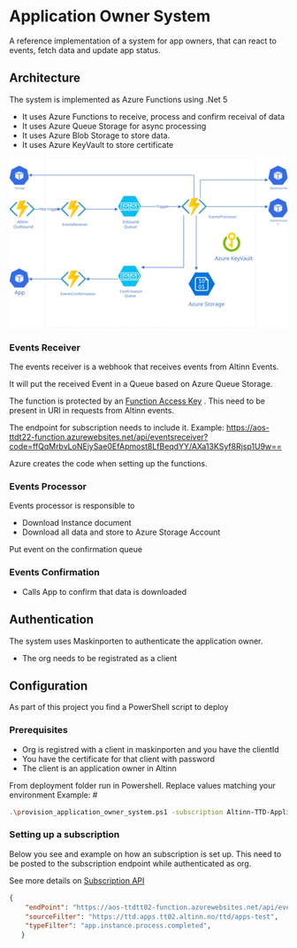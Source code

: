 # Application Owner System
A reference implementation of a system for app owners, that can react to events, fetch data and update app status.

## Architecture

The system is implemented as Azure Functions using .Net 5

- It uses Azure Functions to receive, process and confirm receival of data
- It uses Azure Queue Storage for async processing
- It uses Azure Blob Storage to store data.
- It uses Azure KeyVault to store certificate

![Altinn Application Owner System](concept.svg "Altinn Application Owner System")

### Events Receiver

The events receiver is a webhook that receives events from Altinn Events.

It will put the received Event in a Queue based on Azure Queue Storage.

The function is protected by an [Function Access Key](https://docs.microsoft.com/en-us/azure/azure-functions/functions-bindings-http-webhook-trigger?tabs=csharp#authorization-keys) . This need to be present in URI in requests from Altinn events. 

The endpoint for subscription needs to include it. 
Example: https://aos-ttdt22-function.azurewebsites.net/api/eventsreceiver?code=ffQqMrbvLoNEiySae0EfApmost8LfBeqdYY/AXa13KSyf8Rjsp1U9w==

Azure creates the code when setting up the functions.

### Events Processor

Events processor is responsible to

- Download Instance document
- Download all data and store to Azure Storage Account

Put event on the confirmation queue

### Events Confirmation

- Calls App to confirm that data is downloaded

## Authentication

The system uses Maskinporten to authenticate the application owner.

- The org needs to be registrated as a client 

## Configuration

As part of this project you find a PowerShell script to deploy

### Prerequisites
- Org is registred with a client in maskinporten and you have the clientId
- You have the certificate for that client with password
- The client is an application owner in Altinn

From deployment folder run in Powershell. Replace values matching your environment
Example: #  

   ```bash
.\provision_application_owner_system.ps1 -subscription Altinn-TTD-Application-Owner-System -aosEnvironment [INSERT NAME ON ENVIRONMENT MAX 5 letters] -maskinportenclient [INSERT MASKINPORTEN CLIENTID] -maskinportenclientcert [PATH TO CERT] -maskinportenclientcertpwd [INSERT PASSOWORD FOR CERT] -maskinportenuri https://ver2.maskinporten.no -platformuri https://platform.tt02.altinn.no/ -appsuri https://ttd.apps.tt02.altinn.no/
   ```


### Setting up a subscription

Below you see and example on how an subscription is set up. This need to be posted to the subscription endpoint while authenticated as org.

See more details on [Subscription API](https://docs.altinn.studio/teknologi/altinnstudio/altinn-api/platform-api/events/)

```json
{
    "endPoint": "https://aos-ttdtt02-function.azurewebsites.net/api/eventsreceiver?code=swEizasdgraeadvcvvwFAKE8y9ZS7bDoZNOTREALLuPeJMkUtHow==",
    "sourceFilter": "https://ttd.apps.tt02.altinn.no/ttd/apps-test",
    "typeFilter": "app.instance.process.completed",
   }

 ```